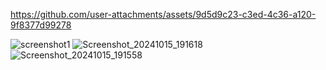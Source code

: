 https://github.com/user-attachments/assets/9d5d9c23-c3ed-4c36-a120-9f8377d99278


![screenshot1](https://github.com/user-attachments/assets/bcd331a8-9356-4941-a554-0b9ae8be37b7)
![Screenshot_20241015_191618](https://github.com/user-attachments/assets/6a6b01d0-3fe1-432f-ac70-4354acb1850a)
![Screenshot_20241015_191558](https://github.com/user-attachments/assets/9df183c1-d5c7-43aa-8f2e-7caaaca272ad)



